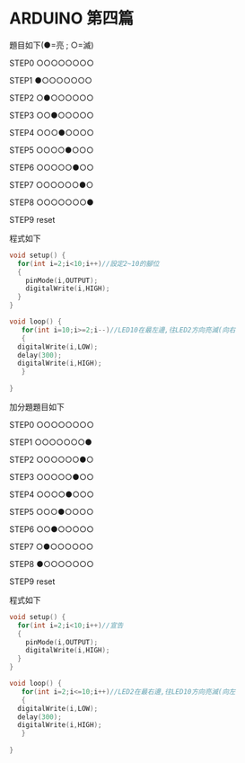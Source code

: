 # ARDUINO 第四篇
題目如下(●=亮 ; ○=滅)</p>
STEP0 ○○○○○○○○</p>
STEP1 ●○○○○○○○</p>
STEP2 ○●○○○○○○</p>
STEP3 ○○●○○○○○</p>
STEP4 ○○○●○○○○</p>
STEP5 ○○○○●○○○</p>
STEP6 ○○○○○●○○</p>
STEP7 ○○○○○○●○</p>
STEP8 ○○○○○○○●</p>
STEP9 reset</p>

程式如下</p>
```C++
void setup() {
  for(int i=2;i<10;i++)//設定2~10的腳位
  {
    pinMode(i,OUTPUT);
    digitalWrite(i,HIGH);
  }
}

void loop() {
   for(int i=10;i>=2;i--)//LED10在最左邊,往LED2方向亮滅(向右
   {
  digitalWrite(i,LOW);
  delay(300);
  digitalWrite(i,HIGH); 
   }
  
}
```
加分題題目如下</p>
STEP0 ○○○○○○○○</p>
STEP1 ○○○○○○○●</p>
STEP2 ○○○○○○●○</p>
STEP3 ○○○○○●○○</p>
STEP4 ○○○○●○○○</p>
STEP5 ○○○●○○○○</p>
STEP6 ○○●○○○○○</p>
STEP7 ○●○○○○○○</p>
STEP8 ●○○○○○○○</p>
STEP9 reset</p>
程式如下
```C++
void setup() {
  for(int i=2;i<10;i++)//宣告
  {
    pinMode(i,OUTPUT);
    digitalWrite(i,HIGH);
  }
}

void loop() {
   for(int i=2;i<=10;i++)//LED2在最右邊,往LED10方向亮滅(向左
   {
  digitalWrite(i,LOW);
  delay(300);
  digitalWrite(i,HIGH); 
   }
  
}
```

